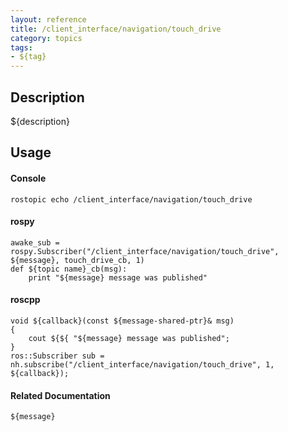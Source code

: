 ```yaml
---
layout: reference
title: /client_interface/navigation/touch_drive
category: topics
tags: 
- ${tag}
---
```


## Description
${description}

## Usage
#### Console
```
rostopic echo /client_interface/navigation/touch_drive
```

#### rospy
```
awake_sub = rospy.Subscriber("/client_interface/navigation/touch_drive", ${message}, touch_drive_cb, 1)
def ${topic name}_cb(msg):
    print "${message} message was published"
```

#### roscpp
```
void ${callback}(const ${message-shared-ptr}& msg)
{
    cout ${${ "${message} message was published";
}
ros::Subscriber sub = nh.subscribe("/client_interface/navigation/touch_drive", 1, ${callback});
```

#### Related Documentation
``${message}``  